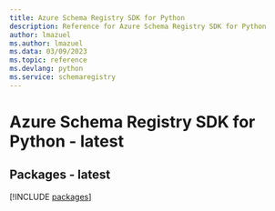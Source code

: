```yaml
---
title: Azure Schema Registry SDK for Python
description: Reference for Azure Schema Registry SDK for Python
author: lmazuel
ms.author: lmazuel
ms.data: 03/09/2023
ms.topic: reference
ms.devlang: python
ms.service: schemaregistry
---
```

# Azure Schema Registry SDK for Python - latest
## Packages - latest
[!INCLUDE [packages](schema-registry-index.md)]